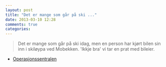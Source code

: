 ```yaml
---
layout: post
title: "Det er mange som går på ski ..."
date: 2013-03-10 12:28
comments: true
categories: 
---
```


> Det er mange som går på ski idag, men en person har kjørt bilen sin inn i skiløypa ved Mobekken. 'Ikkje bra' vi tar en prat med bileier.
- [Operasjonssentralen](https://twitter.com/oslopolitiops/statuses/310713856588648448)
